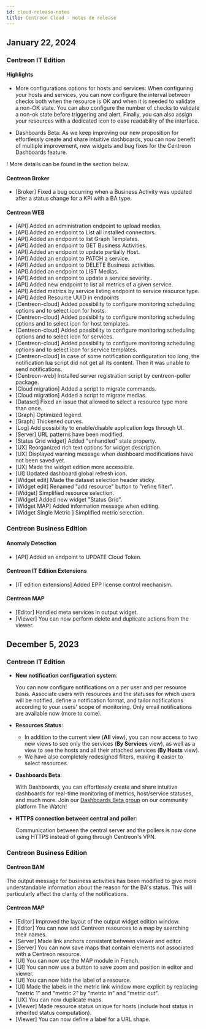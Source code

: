 ```yaml
---
id: cloud-release-notes
title: Centreon Cloud - notes de release
---
```


## January 22, 2024

### Centreon IT Edition

#### Highlights

- More configurations options for hosts and services:
When configuring your hosts and services, you can now configure the interval between checks both when the resource is OK and when it is needed to validate a non-OK state. You can also configure the number of checks to validate a non-ok state before triggering and alert.
Finally, you can also assign your resources with a dedicated icon to ease readability of the interface. 

- Dashboards Beta:
As we keep improving our new proposition for effortlessly create and share intuitive dashboards, you can now benefit of multiple improvement, new widgets and bug fixes for the Centreon Dashboards feature.

! More details can be found in the section below.

#### Centreon Broker

- [Broker] Fixed a bug occurring when a Business Activity was updated after a status change for a KPI with a BA type.

#### Centreon WEB

- [API] Added an administration endpoint to upload medias.
- [API] Added an endpoint to List all installed connectors.
- [API] Added an endpoint to list Graph Templates.
- [API] Added an endpoint to GET Business Activities.
- [API] Added an endpoint to update partially Host.
- [API] Added an endpoint to PATCH a service.
- [API] Added an endpoint to DELETE Business activities.
- [API] Added an endpoint to LIST Medias.
- [API] Added an endpoint to update a service severity..
- [API] Added new endpoint to list all metrics of a given service.
- [API] Added metrics by service listing endpoint to service resource type.
- [API] Added Resource UUID in endpoints
- [Centreon-cloud] Added possibility to configure monitoring scheduling options and to select icon for hosts.
- [Centreon-cloud] Added possibility to configure monitoring scheduling options and to select icon for host templates.
- [Centreon-cloud] Added possibility to configure monitoring scheduling options and to select icon for services.
- [Centreon-cloud] Added possibility to configure monitoring scheduling options and to select icon for service templates.
- [Centreon-cloud] In case of some notification configuration too long, the notification lua script did not get all its content. Then it was unable to send notifications.
- [Centreon-web] Installed server registration script by centreon-poller package.
- [Cloud migration] Added a script to migrate commands.
- [Cloud migration] Added a script to migrate medias.
- [Dataset] Fixed an issue that allowed to select a resource type more than once.
- [Graph] Optimized legend.
- [Graph] Thickened curves.
- [Log] Add possibility to enable/disable application logs through UI.
- [Server] URL patterns have been modified.
- [Status Grid widget] Added "unhandled" state property.
- [UX] Reorganized rich text options for widget description.
- [UX] Displayed warning message when dashboard modifications have not been saved yet.
- [UX] Made the widget edition more accessible.
- [UI] Updated dashboard global refresh icon.
- [Widget edit] Made the dataset selection header sticky.
- [Widget edit] Renamed "add resource" button to "refine filter".
- [Widget] Simplified resource selection.
- [Widget] Added new widget "Status Grid".
- [Widget MAP] Added information message when editing.
- [Widget Single Metric ] Simplified metric selection.
  
### Centreon Business Edition

#### Anomaly Detection

- [API] Added an endpoint to UPDATE Cloud Token.

#### Centreon IT Edition Extensions

- [IT edition extensions] Added EPP license control mechanism.

#### Centreon MAP

- [Editor] Handled meta services in output widget.
- [Viewer] You can now perform delete and duplicate actions from the viewer.

## December 5, 2023

### Centreon IT Edition

* **New notification configuration system**:

   You can now configure notifications on a per user and per resource basis.
Associate users with resources and the statuses for which users will be notified, define a notification format, and tailor notifications according to your users' scope of monitoring. Only email notifications are available now (more to come).

* **Resources Status**:

   - In addition to the current view (**All** view), you can now access to two new views to see only the services (**By Services** view), as well as a view to see the hosts and all their attached services (**By Hosts** view).
   - We have also completely redesigned filters, making it easier to select resources.

* **Dashboards Beta**:

   With Dashboards, you can effortlessly create and share intuitive dashboards for real-time monitoring of metrics, host/service statuses, and much more. Join our [Dashboards Beta group](https://thewatch.centreon.com/groups/centreon-dashboards-beta-59) on our community platform The Watch!

* **HTTPS connection between central and poller**:

   Communication between the central server and the pollers is now done using HTTPS instead of going through Centreon's VPN.

### Centreon Business Edition

#### Centreon BAM

The output message for business activities has been modified to give more understandable information about the reason for the BA's status. This will particularly affect the clarity of the notifications.

#### Centreon MAP

- [Editor] Improved the layout of the output widget edition window.
- [Editor] You can now add Centreon resources to a map by searching their names.
- [Server] Made link anchors consistent between viewer and editor.
- [Server] You can now save maps that contain elements not associated with a Centreon resource.
- [UI] You can now use the MAP module in French.
- [UI] You can now use a button to save zoom and position in editor and viewer.
- [UI] You can now hide the label of a resource.
- [UI] Made the labels in the metric link window more explicit by replacing "metric 1" and "metric 2" by "metric in" and "metric out".
- [UX] You can now duplicate maps.
- [Viewer] Made resource status unique for hosts (include host status in inherited status computation).
- [Viewer] You can now define a label for a URL shape.
